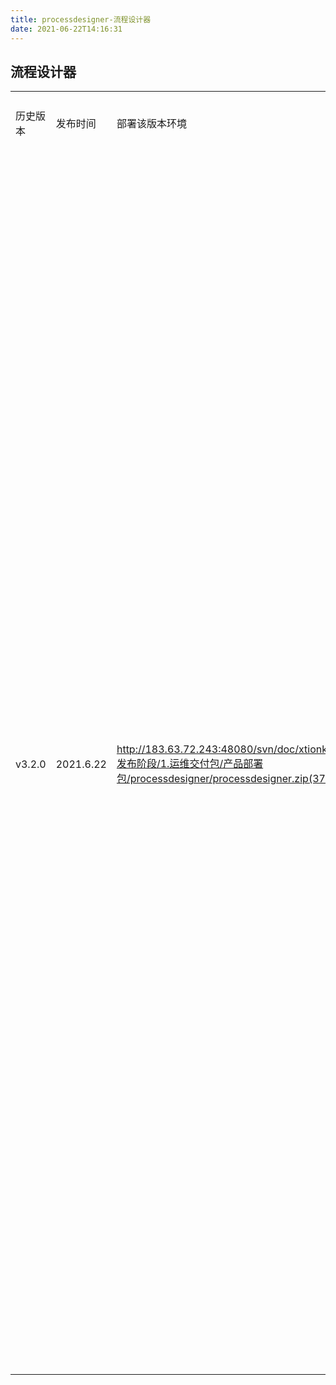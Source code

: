 ```yaml
---
title: processdesigner-流程设计器
date: 2021-06-22T14:16:31
---
```


## 流程设计器

||||||
|---|---|---|---|---|
|历史版本|发布时间|部署该版本环境|下载路径|服务说明|
|v3.2.0|2021.6.22|http://183.63.72.243:48080/svn/doc/xtionkx/V9.4/5.发布阶段/1.运维交付包/产品部署包/processdesigner/processdesigner.zip(3741)|\+ 邱吉顺【新增功能】新增审批节点，并且审批节点添加“加签”等功能设置。\+ 邱吉顺【新增功能】审批人设置-按人员，添加“申请人”选项。\+ 邱吉顺【新增功能】审批人设置-按岗位，添加分页与筛选功能。\+ 邱吉顺【新增功能】流程设计，每次变更保存后关闭页面，列表自动刷新。\+ 邱吉顺【新增功能】流程设计，保存后，添加保存成功提示。|